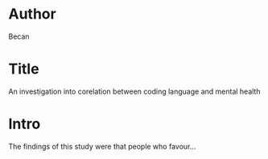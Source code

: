 # Author
Becan

# Title
An investigation into corelation between coding language and mental health

# Intro
The findings of this study were that people who favour...

